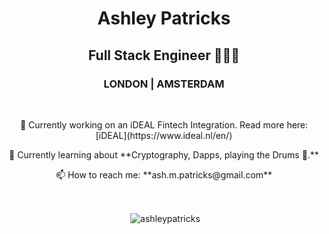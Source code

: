<h1 align="center">Ashley Patricks</h1>
<h2 align="center">Full Stack Engineer 👨🏿‍💻</h2>
<h3 align="center">LONDON | AMSTERDAM</h3>
<br />

<p align="center">🔭 Currently working on an iDEAL Fintech Integration. Read more here: [iDEAL](https://www.ideal.nl/en/)</p>
<p align="center">🌱 Currently learning about **Cryptography, Dapps, playing the Drums 🥁.**</p>
<p align="center">📫 How to reach me: **ash.m.patricks@gmail.com**</p>

<br />


<p align="center">&nbsp;<img align="center" src="https://github-readme-stats.vercel.app/api?username=ashleypatricks&show_icons=true" alt="ashleypatricks" /></p>
